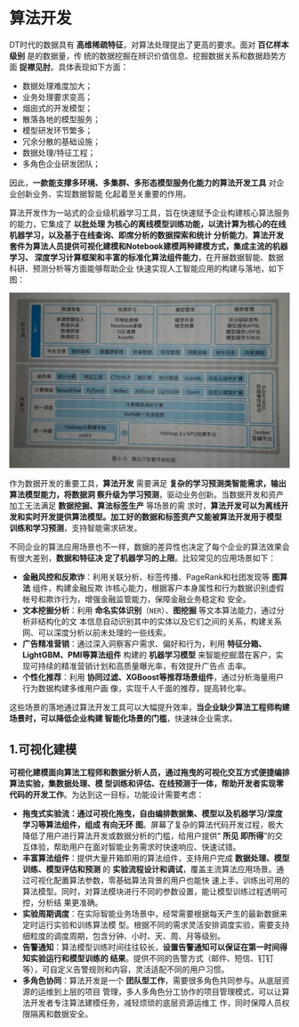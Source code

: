 算法开发
===================================================================================
DT时代的数据具有 **高维稀疏特征**，对算法处理提出了更高的要求。面对 **百亿样本级别** 是的数据量，传
统的数据挖掘在辨识价值信息、挖掘数据关系和数据趋势方面 **捉襟见肘**。具体表现如下方面：
+ 数据处理难度加大；
+ 业务处理要求变高；
+ 烟囱式的开发模型；
+ 散落各地的模型服务；
+ 模型研发环节繁多；
+ 冗余分散的基础设施；
+ 数据处理/特征工程；
+ 多角色企业研发团队；

因此，**一款能支撑多环境、多集群、多形态模型服务化能力的算法开发工具** 对企业创新业务、实现数据智能
化起着至关重要的作用。

算法开发作为一站式的企业级机器学习工具，旨在快速赋予企业构建核心算法服务的能力，它集成了 **以批处理
为核心的离线模型训练功能，以流计算为核心的在线机器学习，以及基于在线查询、即席分析的数据探索和统计
分析能力**。**算法开发套件为算法人员提供可视化建模和Notebook建模两种建模方式，集成主流的机器学习、
深度学习计算框架和丰富的标准化算法组件能力**，在开展数据智能、数据科研、预测分析等方面能够帮助企业
快速实现人工智能应用的构建与落地，如下图：

![算法开发套件架构图](img/3.png)

作为数据开发的重要工具，**算法开发** 需要满足 **复杂的学习预测类智能需求，输出算法模型能力，将数据洞
察升级为学习预测**，驱动业务创新。当数据开发和资产加工无法满足 **数据挖掘、算法标签生产** 等场景的需
求时，**算法开发可以为离线开发和实时开发提供算法模型。加工好的数据和标签资产又能被算法开发用于模型
训练和学习预测**，支持智能需求研发。

不同企业的算法应用场景也不一样，数据的差异性也决定了每个企业的算法效果会有很大差别，**数据和特征决
定了机器学习的上限**。比较常见的应用场景如下：
+ **金融风控和反欺诈**：利用关联分析、标签传播、PageRank和社团发现等 **图算法** 组件，构建金融反欺
诈核心能力，根据客户本身属性和行为数据识别虚假帐号和欺诈行为，增强金融监管能力，保障金融业务稳定和
安全。
+ **文本挖掘分析**：利用 **命名实体识别**（`NER`）、**图挖掘** 等文本算法能力，通过分析非结构化的文
本信息自动识别其中的实体以及它们之间的关系，构建关系网、可以深度分析以前未处理的一些线索。
+ **广告精准营销**：通过深入洞察客户需求、偏好和行为，利用 **特征分箱、LightGBM、PMI等算法组件** 
构建的 **机器学习模型** 来智能挖掘潜在客户，实现可持续的精准营销计划和高质量曝光率，有效提升广告点
击率。
+ **个性化推荐**：利用 **协同过滤、XGBoost等推荐场景组件**，通过分析海量用户行为数据构建多维用户画
像，实现千人千面的推荐，提高转化率。

这些场景的落地通过算法开发工具可以大幅提升效率，**当企业缺少算法工程师构建场景时，可以降低企业构建
智能化场景的门槛**，快速袜企业需求。

## 1.可视化建模
**可视化建模面向算法工程师和数据分析人员，通过拖曳的可视化交互方式便捷编排算法实验，集数据处理、模
型训练和评估、在线预测于一体，帮助开发者实现零代码的开发工作**。为达到这一目标，功能设计需要考虑：
+ **拖曳式实验流：通过可视化拖曳，自由编排数据集、模型以及机器学习/深度学习等算法组件，组成 有向无环
图**。屏幕了复杂的算法代码开发过程，极大降低了用户进行算法开发或数据分析的门槛，给用户提供“ **所见
即所得**”的交互体验，帮助用户在面对智能业务需求时快速响应、快速试错。
+ **丰富算法组件**：提供大量开箱即用的算法组件，支持用户完成 **数据处理、模型训练、模型评估和预测**
的 **实验流程设计和调试**，覆盖主流算法应用场景。通过可视化配置算法参数，零基础算法背景的用户也能快
速上手，训练出可用的算法模型。同时，对算法模块进行不同的参数设置，能让模型训练过程透明可控，分析结
果更准确。
+ **实验周期调度**：在实际智能业务场景中，经常需要根据每天产生的最新数据来定时运行实验和训练算法模
型。根据不同的需求灵活安排调度实验，需要支持细粒度的调度周期，包含分钟、小时、天、周、月等级别。
+ **告警通知**：算法模型训练时间往往较长，**设置告警通知可以保证在第一时间得知实验运行和模型训练的
结果**。提供不同的告警方式（邮件、短信、钉钉等），可自定义告警规则和内容，灵活适配不同的用户习惯。
+ **多角色协同**：算法开发是一个 **团队型工作**，需要很多角色共同参与。从底层资源的运维到上层的项目
管理，多人多角色分工协作的项目管理模式，可以让算法开发者专注算法建模任务，减轻烦琐的底层资源运维工
作，同时保障人员权限隔离和数据安全。

